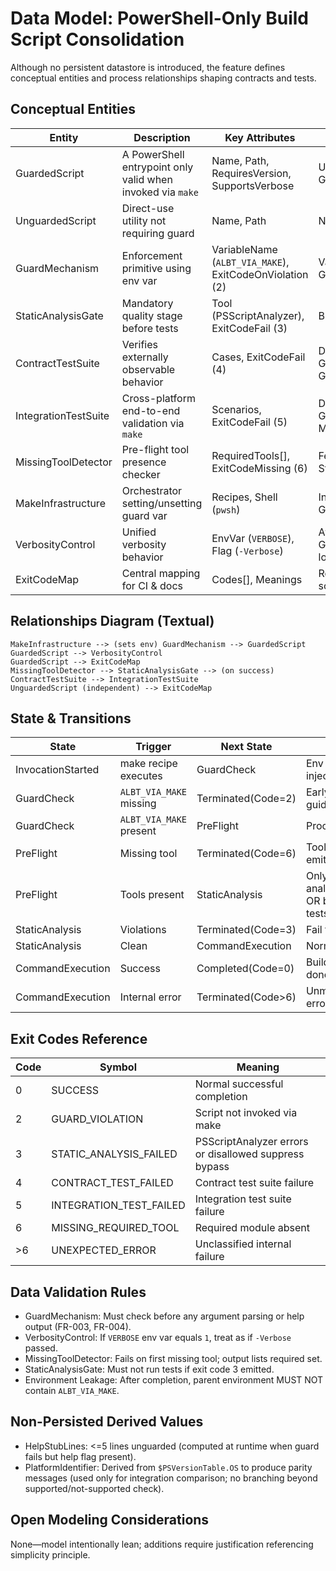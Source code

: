 # Data Model: PowerShell-Only Build Script Consolidation

Although no persistent datastore is introduced, the feature defines conceptual entities and process relationships shaping contracts and tests.

## Conceptual Entities
| Entity | Description | Key Attributes | Relationships |
|--------|-------------|----------------|--------------|
| GuardedScript | A PowerShell entrypoint only valid when invoked via `make` | Name, Path, RequiresVersion, SupportsVerbose | Uses GuardMechanism |
| UnguardedScript | Direct-use utility not requiring guard | Name, Path | N/A |
| GuardMechanism | Enforcement primitive using env var | VariableName (`ALBT_VIA_MAKE`), ExitCodeOnViolation (2) | Validates GuardedScript |
| StaticAnalysisGate | Mandatory quality stage before tests | Tool (PSScriptAnalyzer), ExitCodeFail (3) | Blocks TestSuites |
| ContractTestSuite | Verifies externally observable behavior | Cases, ExitCodeFail (4) | Depends on GuardedScript, GuardMechanism |
| IntegrationTestSuite | Cross-platform end-to-end validation via `make` | Scenarios, ExitCodeFail (5) | Depends on GuardedScript, MakeInfrastructure |
| MissingToolDetector | Pre-flight tool presence checker | RequiredTools[], ExitCodeMissing (6) | Feeds StaticAnalysisGate |
| MakeInfrastructure | Orchestrator setting/unsetting guard var | Recipes, Shell (`pwsh`) | Invokes GuardedScript |
| VerbosityControl | Unified verbosity behavior | EnvVar (`VERBOSE`), Flag (`-Verbose`) | Affects GuardedScript logging |
| ExitCodeMap | Central mapping for CI & docs | Codes[], Meanings | Referenced by all scripts |

## Relationships Diagram (Textual)
```
MakeInfrastructure --> (sets env) GuardMechanism --> GuardedScript
GuardedScript --> VerbosityControl
GuardedScript --> ExitCodeMap
MissingToolDetector --> StaticAnalysisGate --> (on success) ContractTestSuite --> IntegrationTestSuite
UnguardedScript (independent) --> ExitCodeMap
```

## State & Transitions
| State | Trigger | Next State | Notes |
|-------|---------|-----------|-------|
| InvocationStarted | make recipe executes | GuardCheck | Env variable injected |
| GuardCheck | `ALBT_VIA_MAKE` missing | Terminated(Code=2) | Early exit, stub guidance |
| GuardCheck | `ALBT_VIA_MAKE` present | PreFlight | Proceed |
| PreFlight | Missing tool | Terminated(Code=6) | Tool list emitted |
| PreFlight | Tools present | StaticAnalysis | Only for analysis target OR before tests |
| StaticAnalysis | Violations | Terminated(Code=3) | Fail fast |
| StaticAnalysis | Clean | CommandExecution | Normal path |
| CommandExecution | Success | Completed(Code=0) | Build/clean/etc done |
| CommandExecution | Internal error | Terminated(Code>6) | Unmapped error |

## Exit Codes Reference
| Code | Symbol | Meaning |
|------|--------|---------|
| 0 | SUCCESS | Normal successful completion |
| 2 | GUARD_VIOLATION | Script not invoked via make |
| 3 | STATIC_ANALYSIS_FAILED | PSScriptAnalyzer errors or disallowed suppress bypass |
| 4 | CONTRACT_TEST_FAILED | Contract test suite failure |
| 5 | INTEGRATION_TEST_FAILED | Integration test suite failure |
| 6 | MISSING_REQUIRED_TOOL | Required module absent |
| >6 | UNEXPECTED_ERROR | Unclassified internal failure |

## Data Validation Rules
- GuardMechanism: Must check before any argument parsing or help output (FR-003, FR-004).
- VerbosityControl: If `VERBOSE` env var equals `1`, treat as if `-Verbose` passed.
- MissingToolDetector: Fails on first missing tool; output lists required set.
- StaticAnalysisGate: Must not run tests if exit code 3 emitted.
- Environment Leakage: After completion, parent environment MUST NOT contain `ALBT_VIA_MAKE`.

## Non-Persisted Derived Values
- HelpStubLines: <=5 lines unguarded (computed at runtime when guard fails but help flag present).
- PlatformIdentifier: Derived from `$PSVersionTable.OS` to produce parity messages (used only for integration comparison; no branching beyond supported/not-supported check).

## Open Modeling Considerations
None—model intentionally lean; additions require justification referencing simplicity principle.
